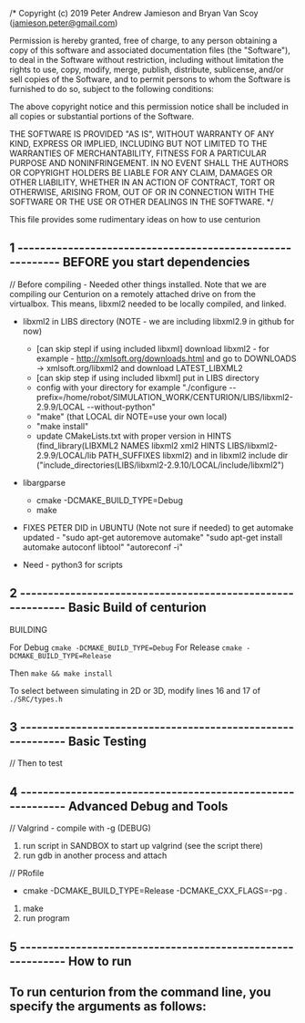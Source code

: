 /*
Copyright (c) 2019 Peter Andrew Jamieson and Bryan Van Scoy (jamieson.peter@gmail.com)

Permission is hereby granted, free of charge, to any person
obtaining a copy of this software and associated documentation
files (the "Software"), to deal in the Software without
restriction, including without limitation the rights to use,
copy, modify, merge, publish, distribute, sublicense, and/or sell
copies of the Software, and to permit persons to whom the
Software is furnished to do so, subject to the following
conditions:

The above copyright notice and this permission notice shall be
included in all copies or substantial portions of the Software.

THE SOFTWARE IS PROVIDED "AS IS", WITHOUT WARRANTY OF ANY KIND,
EXPRESS OR IMPLIED, INCLUDING BUT NOT LIMITED TO THE WARRANTIES
OF MERCHANTABILITY, FITNESS FOR A PARTICULAR PURPOSE AND
NONINFRINGEMENT. IN NO EVENT SHALL THE AUTHORS OR COPYRIGHT
HOLDERS BE LIABLE FOR ANY CLAIM, DAMAGES OR OTHER LIABILITY,
WHETHER IN AN ACTION OF CONTRACT, TORT OR OTHERWISE, ARISING
FROM, OUT OF OR IN CONNECTION WITH THE SOFTWARE OR THE USE OR
OTHER DEALINGS IN THE SOFTWARE.
*/

This file provides some rudimentary ideas on how to use centurion

1 ----------------------------------------------------------
BEFORE you start dependencies
------------------------------------------------------------
 // Before compiling - Needed other things installed.  Note that we are compiling our Centurion on a remotely attached drive on from the virtualbox.  This means, libxml2 needed to be locally compiled, and linked.
- libxml2 in LIBS directory (NOTE - we are including libxml2.9 in github for now)
    - [can skip stepl if using included libxml] download libxml2 - for example - http://xmlsoft.org/downloads.html and go to DOWNLOADS -> xmlsoft.org/libxml2 and download LATEST_LIBXML2
    - [can skip step if using included libxml] put in LIBS directory 
    - config with your directory for example "./configure --prefix=/home/robot/SIMULATION_WORK/CENTURION/LIBS/libxml2-2.9.9/LOCAL --without-python"
    - "make" (that LOCAL dir NOTE=use your own local)
    - "make install"
    - update CMakeLists.txt with proper version in HINTS (find_library(LIBXML2 NAMES libxml2 xml2 HINTS LIBS/libxml2-2.9.9/LOCAL/lib PATH_SUFFIXES libxml2) and in libxml2 include dir ("include_directories(LIBS/libxml2-2.9.10/LOCAL/include/libxml2")

- libargparse
	- cmake -DCMAKE_BUILD_TYPE=Debug
	- make

- FIXES PETER DID in UBUNTU (Note not sure if needed) to get automake updated - "sudo apt-get autoremove automake" "sudo apt-get install automake autoconf libtool" "autoreconf -i" 

- Need - python3 for scripts

2 -----------------------------------------------------------
Basic Build of centurion
-------------------------------------------------------------
BUILDING

For Debug `cmake -DCMAKE_BUILD_TYPE=Debug`
For Release `cmake -DCMAKE_BUILD_TYPE=Release`

Then `make && make install`

To select between simulating in 2D or 3D,
modify lines 16 and 17 of `./SRC/types.h`

3 -----------------------------------------------------------
Basic Testing
-------------------------------------------------------------
// Then to test

4 -----------------------------------------------------------
Advanced Debug and Tools
-------------------------------------------------------------
// Valgrind - compile with -g (DEBUG)
1. run script in SANDBOX to start up valgrind (see the script there)
2. run gdb in another process and attach

// PRofile
- cmake -DCMAKE_BUILD_TYPE=Release -DCMAKE_CXX_FLAGS=-pg . 
1. make
2. run program

5 -----------------------------------------------------------
How to run
-------------------------------------------------------------
To run centurion from the command line, you specify the arguments as follows:
- 



